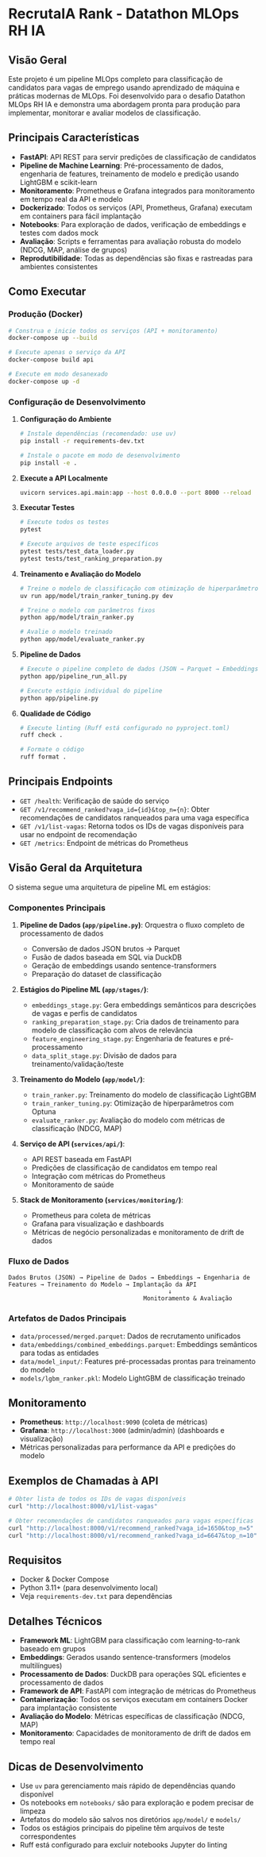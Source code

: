 # RecrutaIA Rank - Datathon MLOps RH IA

## Visão Geral

Este projeto é um pipeline MLOps completo para classificação de candidatos para vagas de emprego usando aprendizado de máquina e práticas modernas de MLOps. Foi desenvolvido para o desafio Datathon MLOps RH IA e demonstra uma abordagem pronta para produção para implementar, monitorar e avaliar modelos de classificação.

## Principais Características

- **FastAPI**: API REST para servir predições de classificação de candidatos
- **Pipeline de Machine Learning**: Pré-processamento de dados, engenharia de features, treinamento de modelo e predição usando LightGBM e scikit-learn
- **Monitoramento**: Prometheus e Grafana integrados para monitoramento em tempo real da API e modelo
- **Dockerizado**: Todos os serviços (API, Prometheus, Grafana) executam em containers para fácil implantação
- **Notebooks**: Para exploração de dados, verificação de embeddings e testes com dados mock
- **Avaliação**: Scripts e ferramentas para avaliação robusta do modelo (NDCG, MAP, análise de grupos)
- **Reprodutibilidade**: Todas as dependências são fixas e rastreadas para ambientes consistentes

## Como Executar

### Produção (Docker)

```bash
# Construa e inicie todos os serviços (API + monitoramento)
docker-compose up --build

# Execute apenas o serviço da API
docker-compose build api

# Execute em modo desanexado
docker-compose up -d
```

### Configuração de Desenvolvimento

1. **Configuração do Ambiente**
   ```bash
   # Instale dependências (recomendado: use uv)
   pip install -r requirements-dev.txt
   
   # Instale o pacote em modo de desenvolvimento
   pip install -e .
   ```

2. **Execute a API Localmente**
   ```bash
   uvicorn services.api.main:app --host 0.0.0.0 --port 8000 --reload
   ```

3. **Executar Testes**
   ```bash
   # Execute todos os testes
   pytest
   
   # Execute arquivos de teste específicos
   pytest tests/test_data_loader.py
   pytest tests/test_ranking_preparation.py
   ```

4. **Treinamento e Avaliação do Modelo**
   ```bash
   # Treine o modelo de classificação com otimização de hiperparâmetros
   uv run app/model/train_ranker_tuning.py dev
   
   # Treine o modelo com parâmetros fixos
   python app/model/train_ranker.py
   
   # Avalie o modelo treinado
   python app/model/evaluate_ranker.py
   ```

5. **Pipeline de Dados**
   ```bash
   # Execute o pipeline completo de dados (JSON → Parquet → Embeddings → Dataset de Classificação)
   python app/pipeline_run_all.py
   
   # Execute estágio individual do pipeline
   python app/pipeline.py
   ```

6. **Qualidade de Código**
   ```bash
   # Execute linting (Ruff está configurado no pyproject.toml)
   ruff check .
   
   # Formate o código
   ruff format .
   ```

## Principais Endpoints

- `GET /health`: Verificação de saúde do serviço
- `GET /v1/recommend_ranked?vaga_id={id}&top_n={n}`: Obter recomendações de candidatos ranqueados para uma vaga específica
- `GET /v1/list-vagas`: Retorna todos os IDs de vagas disponíveis para usar no endpoint de recomendação
- `GET /metrics`: Endpoint de métricas do Prometheus

## Visão Geral da Arquitetura

O sistema segue uma arquitetura de pipeline ML em estágios:

### Componentes Principais

1. **Pipeline de Dados (`app/pipeline.py`)**: Orquestra o fluxo completo de processamento de dados
   - Conversão de dados JSON brutos → Parquet
   - Fusão de dados baseada em SQL via DuckDB
   - Geração de embeddings usando sentence-transformers
   - Preparação do dataset de classificação

2. **Estágios do Pipeline ML (`app/stages/`)**:
   - `embeddings_stage.py`: Gera embeddings semânticos para descrições de vagas e perfis de candidatos
   - `ranking_preparation_stage.py`: Cria dados de treinamento para modelo de classificação com alvos de relevância
   - `feature_engineering_stage.py`: Engenharia de features e pré-processamento
   - `data_split_stage.py`: Divisão de dados para treinamento/validação/teste

3. **Treinamento do Modelo (`app/model/`)**:
   - `train_ranker.py`: Treinamento do modelo de classificação LightGBM
   - `train_ranker_tuning.py`: Otimização de hiperparâmetros com Optuna
   - `evaluate_ranker.py`: Avaliação do modelo com métricas de classificação (NDCG, MAP)

4. **Serviço de API (`services/api/`)**:
   - API REST baseada em FastAPI
   - Predições de classificação de candidatos em tempo real
   - Integração com métricas do Prometheus
   - Monitoramento de saúde

5. **Stack de Monitoramento (`services/monitoring/`)**:
   - Prometheus para coleta de métricas
   - Grafana para visualização e dashboards
   - Métricas de negócio personalizadas e monitoramento de drift de dados

### Fluxo de Dados

```
Dados Brutos (JSON) → Pipeline de Dados → Embeddings → Engenharia de Features → Treinamento do Modelo → Implantação da API
                                             ↓
                                      Monitoramento & Avaliação
```

### Artefatos de Dados Principais

- `data/processed/merged.parquet`: Dados de recrutamento unificados
- `data/embeddings/combined_embeddings.parquet`: Embeddings semânticos para todas as entidades
- `data/model_input/`: Features pré-processadas prontas para treinamento do modelo
- `models/lgbm_ranker.pkl`: Modelo LightGBM de classificação treinado

## Monitoramento

- **Prometheus**: `http://localhost:9090` (coleta de métricas)
- **Grafana**: `http://localhost:3000` (admin/admin) (dashboards e visualização)
- Métricas personalizadas para performance da API e predições do modelo

## Exemplos de Chamadas à API

```bash
# Obter lista de todos os IDs de vagas disponíveis
curl "http://localhost:8000/v1/list-vagas"

# Obter recomendações de candidatos ranqueados para vagas específicas
curl "http://localhost:8000/v1/recommend_ranked?vaga_id=1650&top_n=5"
curl "http://localhost:8000/v1/recommend_ranked?vaga_id=6647&top_n=10"
```

## Requisitos

- Docker & Docker Compose
- Python 3.11+ (para desenvolvimento local)
- Veja `requirements-dev.txt` para dependências

## Detalhes Técnicos

- **Framework ML**: LightGBM para classificação com learning-to-rank baseado em grupos
- **Embeddings**: Gerados usando sentence-transformers (modelos multilíngues)
- **Processamento de Dados**: DuckDB para operações SQL eficientes e processamento de dados
- **Framework de API**: FastAPI com integração de métricas do Prometheus
- **Containerização**: Todos os serviços executam em containers Docker para implantação consistente
- **Avaliação do Modelo**: Métricas específicas de classificação (NDCG, MAP)
- **Monitoramento**: Capacidades de monitoramento de drift de dados em tempo real

## Dicas de Desenvolvimento

- Use `uv` para gerenciamento mais rápido de dependências quando disponível
- Os notebooks em `notebooks/` são para exploração e podem precisar de limpeza
- Artefatos do modelo são salvos nos diretórios `app/model/` e `models/`
- Todos os estágios principais do pipeline têm arquivos de teste correspondentes
- Ruff está configurado para excluir notebooks Jupyter do linting

